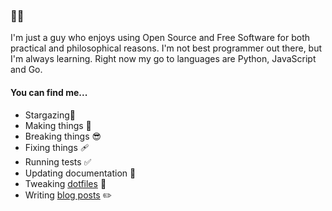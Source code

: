 ### 👋🌐

I'm just a guy who enjoys using Open Source and Free Software for both practical and philosophical reasons.
I'm not best programmer out there, but I'm always learning. Right now my go to languages are Python, JavaScript and Go.

#### You can find me...

- Stargazing🌟  
- Making things 🧰
- Breaking things 😎
- Fixing things 🩹
- Running tests ✅
- Updating documentation 📝
- Tweaking [dotfiles](https://github.com/lemonase/dotfiles) 📁
- Writing [blog posts](https://jamesdixon.dev/posts/) ✏️
